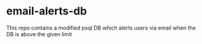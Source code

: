 # email-alerts-db

This repo contains a modified psql DB which alerts users via email when the DB is above the given limit
